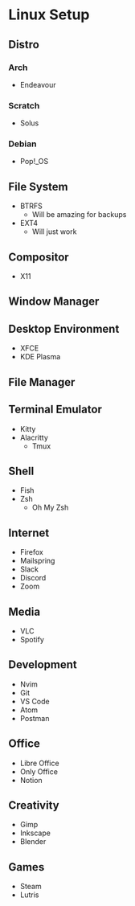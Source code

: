 # Linux Setup
## Distro
### Arch
- Endeavour

### Scratch
- Solus

### Debian
- Pop!_OS

## File System
- BTRFS
  - Will be amazing for backups
- EXT4
  - Will just work

## Compositor
- X11

## Window Manager
## Desktop Environment
- XFCE
- KDE Plasma

## File Manager

## Terminal Emulator
- Kitty
- Alacritty
  - Tmux

## Shell
- Fish
- Zsh
  - Oh My Zsh

## Internet
- Firefox
- Mailspring
- Slack
- Discord
- Zoom

## Media
- VLC
- Spotify

## Development
- Nvim
- Git
- VS Code
- Atom
- Postman

## Office
- Libre Office
- Only Office
- Notion

## Creativity
- Gimp
- Inkscape
- Blender

## Games
- Steam
- Lutris
